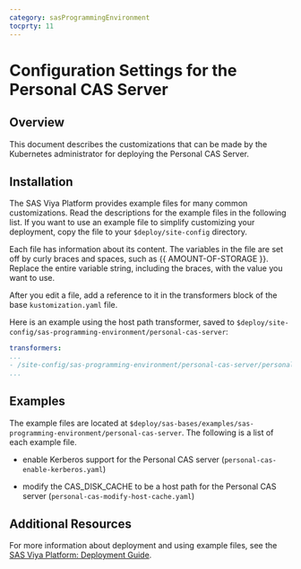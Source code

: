 ```yaml
---
category: sasProgrammingEnvironment
tocprty: 11
---
```


# Configuration Settings for the Personal CAS Server

## Overview

This document describes the customizations that can be made by the Kubernetes
administrator for deploying the Personal CAS Server.

## Installation

The SAS Viya Platform provides example files for many common customizations. Read the descriptions
for the example files in the following list. If you want to use an example file
to simplify customizing your deployment, copy the file to your
`$deploy/site-config` directory.

Each file has information about its content. The variables in the file are set
off by curly braces and spaces, such as {{ AMOUNT-OF-STORAGE }}. Replace the
entire variable string, including the braces, with the value you want to use.

After you edit a file, add a reference to it in the transformers block of the
base `kustomization.yaml` file.

Here is an example using the host path transformer, saved to `$deploy/site-config/sas-programming-environment/personal-cas-server`:

  ```yaml
  transformers:
  ...
  - /site-config/sas-programming-environment/personal-cas-server/personal-cas-modify-host-cache.yaml
  ...

  ```

## Examples

The example files are located at `$deploy/sas-bases/examples/sas-programming-environment/personal-cas-server`.
The following is a list of each example file.

- enable Kerberos support for the Personal CAS server
  (`personal-cas-enable-kerberos.yaml`)

- modify the CAS_DISK_CACHE to be a host path for the Personal CAS server
  (`personal-cas-modify-host-cache.yaml`)

## Additional Resources

For more information about deployment and using example files, see the
[SAS Viya Platform: Deployment Guide](http://documentation.sas.com/?cdcId=itopscdc&cdcVersion=default&docsetId=dplyml0phy0dkr&docsetTarget=titlepage.htm).